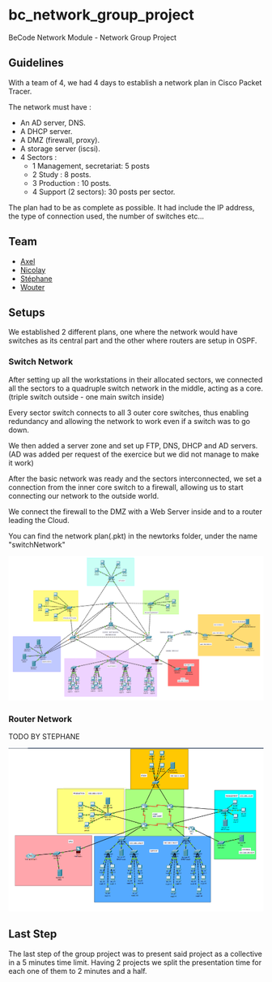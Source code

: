 # bc_network_group_project

BeCode Network Module - Network Group Project

## Guidelines

With a team of 4, we had 4 days to establish a network plan in Cisco Packet Tracer.

The network must have :
- An AD server, DNS.
- A DHCP server.
- A DMZ (firewall, proxy).
- A storage server (iscsi).
- 4 Sectors :
    - 1 Management, secretariat: 5 posts
    - 2 Study : 8 posts.
    - 3 Production : 10 posts.
    - 4 Support (2 sectors): 30 posts per sector.

The plan had to be as complete as possible. It had include the IP address, the type of connection used, the number of switches etc...

## Team

- [Axel](https://github.com/Crucius96)
- [Nicolay](https://github.com/yadrychnikovNicolay)
- [Stéphane](https://github.com/RombinatoR)
- [Wouter](https://github.com/Hyamoto)

## Setups

We established 2 different plans, one where the network would have switches as its central part and the other where routers are setup in OSPF.

### Switch Network

After setting up all the workstations in their allocated sectors, we connected all the sectors to a quadruple switch network in the middle, acting as a core. (triple switch outside - one main switch inside)

Every sector switch connects to all 3 outer core switches, thus enabling redundancy and allowing the network to work even if a switch was to go down.

We then added a server zone and set up FTP, DNS, DHCP and AD servers. (AD was added per request of the exercice but we did not manage to make it work)

After the basic network was ready and the sectors interconnected, we set a connection from the inner core switch to a firewall, allowing us to start connecting our network to the outside world.

We connect the firewall to the DMZ with a Web Server inside and to a router leading the Cloud.

You can find the network plan(.pkt) in the newtorks folder, under the name "switchNetwork"

![switch network plan](./images/etwork-project-switches.png)

### Router Network

TODO BY STEPHANE

![router network plan](./images/network-project-routers.png)

## Last Step

The last step of the group project was to present said project as a collective in a 5 minutes time limit. Having 2 projects we split the presentation time for each one of them to 2 minutes and a half.
